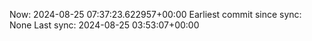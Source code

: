 Now: 2024-08-25 07:37:23.622957+00:00 Earliest commit since sync: None Last sync: 2024-08-25 03:53:07+00:00
